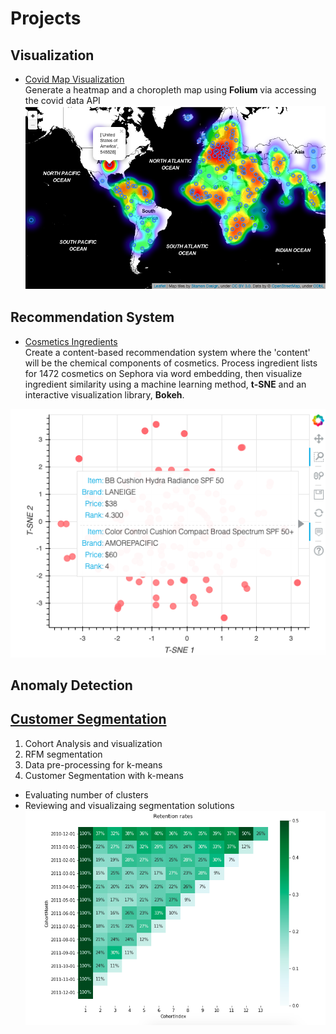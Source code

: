 # Projects
## Visualization
+ [Covid Map Visualization](https://github.com/xxionias/covidmap.git)  
Generate a heatmap and a choropleth map using **Folium** via accessing the covid data API
![](images/map2.png)


## Recommendation System
+ [Cosmetics Ingredients](https://github.com/xxionias/CosmeticsIngredients.git)   
Create a content-based recommendation system where the 'content' will be the chemical components of cosmetics. Process ingredient lists for 1472 cosmetics on Sephora via word embedding, then visualize ingredient similarity using a machine learning method, **t-SNE** and an interactive visualization library, **Bokeh**.

![](images/bokehplot.png)

## Anomaly Detection

## [Customer Segmentation](https://github.com/xxionias/CustomerSegmentation.git)
1. Cohort Analysis and visualization
2. RFM segmentation
3. Data pre-processing for k-means
4. Customer Segmentation with k-means
+ Evaluating number of clusters
+ Reviewing and visualizaing segmentation solutions
![](images/retentionRates.png)




